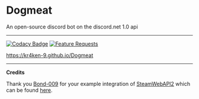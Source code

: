 # Dogmeat
An open-source discord bot on the discord.net 1.0 api

---

[![Codacy Badge](https://api.codacy.com/project/badge/Grade/97c62e059a0f4cbd8bbb1142ceeb0b47)](https://www.codacy.com/app/kr4kenkt/Dogmeat?utm_source=github.com&utm_medium=referral&utm_content=Kr4ken-9/Dogmeat&utm_campaign=badger)
[![Feature Requests](http://feathub.com/Kr4ken-9/Dogmeat?format=svg)](http://feathub.com/Kr4ken-9/Dogmeat)

https://kr4ken-9.github.io/Dogmeat

---

**Credits**

Thank you [Bond-009](https://github.com/Bond-009/) for your example integration of [SteamWebAPI2](https://github.com/babelshift/SteamWebAPI2) which can be found [here](https://github.com/Bond-009/iTool.DiscordBot).
